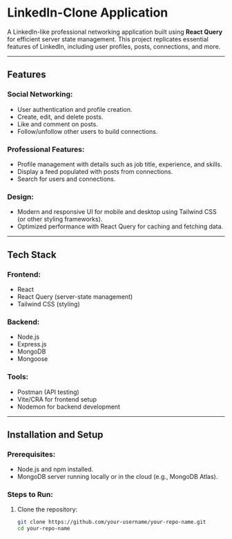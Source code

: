# LinkedIn-Clone Application

A LinkedIn-like professional networking application built using **React Query** for efficient server state management. This project replicates essential features of LinkedIn, including user profiles, posts, connections, and more.

---

## Features

### Social Networking:
- User authentication and profile creation.
- Create, edit, and delete posts.
- Like and comment on posts.
- Follow/unfollow other users to build connections.

### Professional Features:
- Profile management with details such as job title, experience, and skills.
- Display a feed populated with posts from connections.
- Search for users and connections.

### Design:
- Modern and responsive UI for mobile and desktop using Tailwind CSS (or other styling frameworks).
- Optimized performance with React Query for caching and fetching data.

---

## Tech Stack

### Frontend:
- React
- React Query (server-state management)
- Tailwind CSS (styling)

### Backend:
- Node.js
- Express.js
- MongoDB
- Mongoose

### Tools:
- Postman (API testing)
- Vite/CRA for frontend setup
- Nodemon for backend development

---

## Installation and Setup

### Prerequisites:
- Node.js and npm installed.
- MongoDB server running locally or in the cloud (e.g., MongoDB Atlas).

### Steps to Run:

1. Clone the repository:
   ```bash
   git clone https://github.com/your-username/your-repo-name.git
   cd your-repo-name

